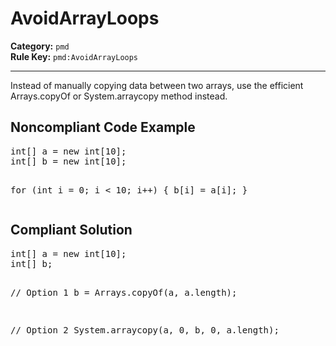 # AvoidArrayLoops
**Category:** `pmd`<br/>
**Rule Key:** `pmd:AvoidArrayLoops`<br/>


-----

Instead of manually copying data between two arrays, use the efficient Arrays.copyOf or System.arraycopy method instead.

<h2>Noncompliant Code Example</h2>
<pre>
int[] a = new int[10];
int[] b = new int[10];

for (int i = 0; i < 10; i++) {
  b[i] = a[i];
}
</pre>

<h2>Compliant Solution</h2>
<pre>
int[] a = new int[10];
int[] b;

// Option 1
b = Arrays.copyOf(a, a.length);

// Option 2
System.arraycopy(a, 0, b, 0, a.length);
</pre>
